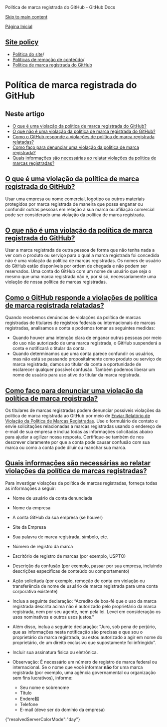 Política de marca registrada do GitHub - GitHub Docs

[Skip to main content](#main-content)

[Página Inicial](/pt)

[Site policy](/pt/site-policy)
----------

* [Política do site](/pt/site-policy)/
* [Políticas de remoção de conteúdo](/pt/site-policy/content-removal-policies)/
* [Política de marca registrada do GitHub](/pt/site-policy/content-removal-policies/github-trademark-policy)

Política de marca registrada do GitHub
==========

Neste artigo
----------

* [O que é uma violação da política de marca registrada do GitHub?](#what-is-a-github-trademark-policy-violation)
* [O que não é uma violação da política de marca registrada do GitHub?](#what-is-not-a-github-trademark-policy-violation)
* [Como o GitHub responde a violações de política de marca registrada relatadas?](#how-does-github-respond-to-reported-trademark-policy-violations)
* [Como faço para denunciar uma violação da política de marca registrada?](#how-do-i-report-a-trademark-policy-violation)
* [Quais informações são necessárias ao relatar violações da política de marcas registradas?](#what-information-is-required-when-reporting-trademark-policy-violations)

[O que é uma violação da política de marca registrada do GitHub?](#what-is-a-github-trademark-policy-violation)
----------

Usar uma empresa ou nome comercial, logotipo ou outros materiais protegidos por marca registrada de maneira que possa enganar ou confundir outras pessoas em relação à sua marca ou afiliação comercial pode ser considerado uma violação da política de marca registrada.

[O que não é uma violação da política de marca registrada do GitHub?](#what-is-not-a-github-trademark-policy-violation)
----------

Usar a marca registrada de outra pessoa de forma que não tenha nada a ver com o produto ou serviço para o qual a marca registrada foi concedida não é uma violação da política de marcas registradas. Os nomes de usuário do GitHub estão disponíveis por ordem de chegada e não podem ser reservados. Uma conta do GitHub com um nome de usuário que seja o mesmo que uma marca registrada não é, por si só, necessariamente uma violação de nossa política de marcas registradas.

[Como o GitHub responde a violações de política de marca registrada relatadas?](#how-does-github-respond-to-reported-trademark-policy-violations)
----------

Quando recebemos denúncias de violações da política de marcas registradas de titulares de registros federais ou internacionais de marcas registradas, analisamos a conta e podemos tomar as seguintes medidas:

* Quando houver uma intenção clara de enganar outras pessoas por meio do uso não autorizado de uma marca registrada, o GitHub suspenderá a conta e notificará o titular da conta.
* Quando determinamos que uma conta parece confundir os usuários, mas não está se passando propositalmente como produto ou serviço de marca registrada, damos ao titular da conta a oportunidade de esclarecer qualquer possível confusão. Também podemos liberar um nome de usuário para uso ativo do titular da marca registrada.

[Como faço para denunciar uma violação da política de marca registrada?](#how-do-i-report-a-trademark-policy-violation)
----------

Os titulares de marcas registradas podem denunciar possíveis violações da política de marca registrada ao GitHub por meio de [Enviar Relatório de Violação da Política de Marcas Registradas](https://support.github.com/contact/trademark-policy). Use o formulário de contato e envie solicitações relacionadas a marcas registradas usando o endereço de e-mail de sua empresa e inclua todas as informações solicitadas abaixo para ajudar a agilizar nossa resposta. Certifique-se também de nos descrever claramente por que a conta pode causar confusão com sua marca ou como a conta pode diluir ou manchar sua marca.

[Quais informações são necessárias ao relatar violações da política de marcas registradas?](#what-information-is-required-when-reporting-trademark-policy-violations)
----------

Para investigar violações da política de marcas registradas, forneça todas as informações a seguir:

* Nome de usuário da conta denunciada

* Nome da empresa

* A conta GitHub da sua empresa (se houver)

* Site da Empresa

* Sua palavra de marca registrada, símbolo, etc.

* Número de registro da marca

* Escritório de registro de marcas (por exemplo, USPTO)

* Descrição da confusão (por exemplo, passar por sua empresa, incluindo descrições específicas de conteúdo ou comportamento)

* Ação solicitada (por exemplo, remoção de conta em violação ou transferência de nome de usuário de marca registrada para uma conta corporativa existente)

* Inclua a seguinte declaração: “Acredito de boa-fé que o uso da marca registrada descrita acima não é autorizado pelo proprietário da marca registrada, nem por seu agente, nem pela lei. Levei em consideração os usos nominativos e outros usos justos."

* Além disso, inclua a seguinte declaração: “Juro, sob pena de perjúrio, que as informações nesta notificação são precisas e que sou o proprietário da marca registrada, ou estou autorizado a agir em nome do proprietário, de um direito exclusivo que supostamente foi infringido”.

* Incluir sua assinatura física ou eletrônica.

* Observação: É necessário um número de registro de marca federal ou internacional. Se o nome que você informar **não** for uma marca registrada (por exemplo, uma agência governamental ou organização sem fins lucrativos), informe:

  * Seu nome e sobrenome
  * Título
  * Endere輟
  * Telefone
  * E-mail (deve ser do domínio da empresa)

{"resolvedServerColorMode":"day"}
